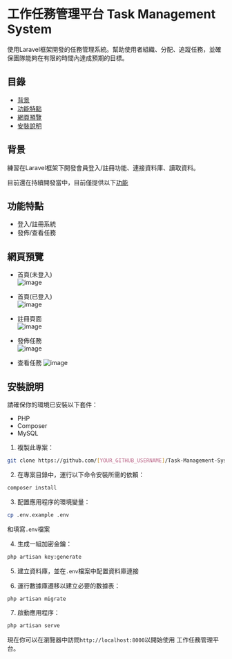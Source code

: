 # 工作任務管理平台 Task Management System

使用Laravel框架開發的任務管理系統。幫助使用者組織、分配、追蹤任務，並確保團隊能夠在有限的時間內達成預期的目標。

## 目錄

* [背景](#背景)
* [功能特點](#功能特點)
* [網頁預覽](#網頁預覽)
* [安裝說明](#安裝說明)

<h2 id="背景">背景</h2>

練習在Laravel框架下開發會員登入/註冊功能、連接資料庫、讀取資料。  

目前還在持續開發當中，目前僅提供以下[功能](#功能特點)

<h2 id="功能特點">功能特點</h2>

* 登入/註冊系統
* 發佈/查看任務

<h2 id="網頁預覽">網頁預覽</h2>  

* 首頁(未登入)  
![image](https://imgur.com/oG7lFTv.jpg)

* 首頁(已登入)  
![image](https://imgur.com/GHckOq0.jpg)

* 註冊頁面  
![image](https://imgur.com/vzO8B87.jpg)

* 發佈任務  
![image](https://imgur.com/2gLWJH1.jpg)

* 查看任務
![image](https://imgur.com/2Wc6AFi.jpg)

<h2 id="安裝說明">安裝說明</h2>

請確保你的環境已安裝以下套件：

* PHP
* Composer
* MySQL

1. 複製此專案：  
```bash 
git clone https://github.com/[YOUR_GITHUB_USERNAME]/Task-Management-System.git
```

2. 在專案目錄中，運行以下命令安裝所需的依賴：
```bash
composer install
```

3. 配置應用程序的環境變量：
```bash
cp .env.example .env
```
  和填寫```.env```檔案

4. 生成一組加密金鑰：
```bash
php artisan key:generate
```

5. 建立資料庫，並在```.env```檔案中配置資料庫連接

6. 運行數據庫遷移以建立必要的數據表：
```bash
php artisan migrate
```

7. 啟動應用程序：
```bash
php artisan serve
```

現在你可以在瀏覽器中訪問```http://localhost:8000```以開始使用 工作任務管理平台。

